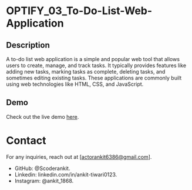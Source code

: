 # OPTIFY_03_To-Do-List-Web-Application
## Description
A to-do list web application is a simple and popular web tool that allows users to create, manage, and track tasks. It typically provides features like adding new tasks, marking tasks as complete, deleting tasks, and sometimes editing existing tasks. These applications are commonly built using web technologies like HTML, CSS, and JavaScript. 

## Demo

Check out the live demo [here](https://scoderankit.github.io/OPTIFY_03_To-Do-List-Web-Application/).

# Contact
For any inquiries, reach out at [actorankit6386@gmail.com].
- GitHub: @Scoderankit.
- Linkedin: linkedin.com/in/ankit-tiwari0123.
- Instagram: @ankit_1868.
